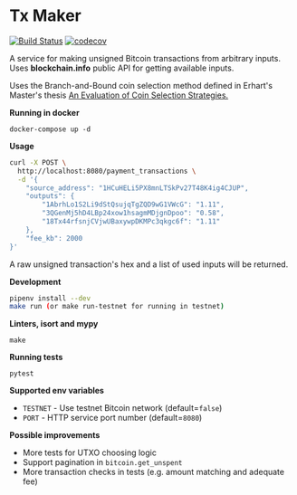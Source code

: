 # Tx Maker

[![Build Status](https://travis-ci.org/selevit/txmaker.svg?branch=master)](https://travis-ci.org/selevit/txmaker)
[![codecov](https://codecov.io/gh/selevit/txmaker/branch/master/graph/badge.svg)](https://codecov.io/gh/selevit/txmaker)

A service for making unsigned Bitcoin transactions from arbitrary inputs.
Uses **blockchain.info** public API for getting available inputs.

Uses the Branch-and-Bound coin selection method defined in Erhart's Master's thesis [An Evaluation of Coin Selection Strategies.][1]

[1]: http://murch.one/wp-content/uploads/2016/11/erhardt2016coinselection.pdf

**Running in docker**

```
docker-compose up -d
```

**Usage**

```bash
curl -X POST \
  http://localhost:8080/payment_transactions \
  -d '{
	"source_address": "1HCuHELi5PX8mnLTSkPv27T48K4ig4CJUP",
	"outputs": {
		"1AbrhLo1S2Li9dStQsujqTgZQD9wG1VWcG": "1.11",
		"3QGenMj5hD4LBp24xow1hsagmMDjgnDpoo": "0.58",
		"18Tx44rfsnjCVjwUBaxywpDKMPc3qkgc6f": "1.11"
	},
	"fee_kb": 2000
}'
```

A raw unsigned transaction's hex and a list of used inputs will be returned.


**Development**

```bash
pipenv install --dev
make run (or make run-testnet for running in testnet)
```

**Linters, isort and mypy**

```
make
```

**Running tests**

```
pytest
```

**Supported env variables**

- `TESTNET` - Use testnet Bitcoin network  (default=`false`)
- `PORT` - HTTP service port number (default=`8080`)

**Possible improvements**

- More tests for UTXO choosing logic
- Support pagination in `bitcoin.get_unspent`
- More transaction checks in tests (e.g. amount matching and adequate fee)

